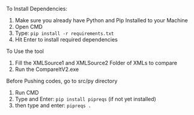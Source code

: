To Install Dependencies:
1. Make sure you already have Python and Pip Installed to your Machine
2. Open CMD
3. Type: `pip install -r requirements.txt`
4. Hit Enter to install required dependencies

To Use the tool
1. Fill the XMLSource1 and XMLSource2 Folder of XMLs to compare
2. Run the CompareItV2.exe 

Before Pushing codes, go to src/py directory
1. Run CMD
2. Type and Enter: `pip install pipreqs` (if not yet installed)
3. then type and enter: `pipreqs .`